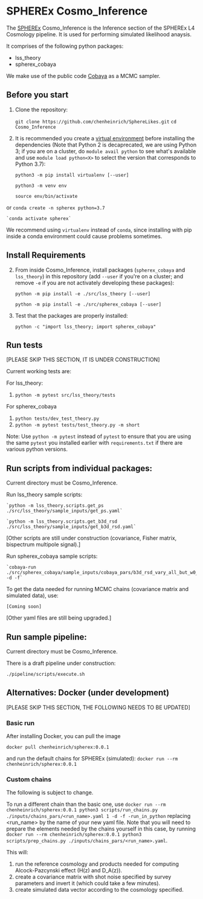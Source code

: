 # SPHEREx Cosmo_Inference

The [SPHEREx](https://spherex.caltech.edu/) Cosmo_Inference is the Inference section of the SPHEREx L4 Cosmology pipeline. It is used for performing simulated likelihood anaysis.

It comprises of the following python packages:
- lss_theory
- spherex_cobaya

We make use of the public code [Cobaya](https://cobaya.readthedocs.io/en/latest/index.html) as a MCMC sampler. 

## Before you start

1. Clone the repository:

    `git clone https://github.com/chenheinrich/SphereLikes.git`
    `cd Cosmo_Inference`
    
2. It is recommended you create a [virtual environment](https://packaging.python.org/guides/installing-using-pip-and-virtual-environments/) before installing the dependencies (Note that Python 2 is decaprecated, we are using Python 3; if you are on a cluster, do `module avail python` to see what's available and use `module load python<X>` to select the version that corresponds to Python 3.7):

    `python3 -m pip install virtualenv [--user]`

    `python3 -m venv env`

    `source env/bin/activate`

or 
    `conda create -n spherex python=3.7`

    `conda activate spherex`

We recommend using `virtualenv` instead of `conda`, since installing with pip inside a conda environment could cause problems sometimes.

## Install Requirements

2. From inside Cosmo_Inference, install packages (`spherex_cobaya` and `lss_theory`) in this repository (add `--user` if you're on a cluster; and remove `-e` if you are not activately developing these packages):

    `python -m pip install -e ./src/lss_theory [--user]`
    
    `python -m pip install -e ./src/spherex_cobaya [--user] `

3. Test that the packages are properly installed:

    `python -c "import lss_theory; import spherex_cobaya"`

## Run tests

[PLEASE SKIP THIS SECTION, IT IS UNDER CONSTRUCTION]

Current working tests are:

For lss_theory:
1. `python -m pytest src/lss_theory/tests`

For spherex_cobaya
1. `python tests/dev_test_theory.py`
2. `python -m pytest tests/test_theory.py -m short`

Note: Use `python -m pytest` instead of `pytest` to ensure that you are using the 
same `pytest` you installed earlier with `requirements.txt` if there are various
python versions.

## Run scripts from individual packages:

Current directory must be Cosmo_Inference.

Run lss_theory sample scripts:

    `python -m lss_theory.scripts.get_ps ./src/lss_theory/sample_inputs/get_ps.yaml`
    
    `python -m lss_theory.scripts.get_b3d_rsd ./src/lss_theory/sample_inputs/get_b3d_rsd.yaml`

[Other scripts are still under construction (covariance, Fisher matrix, bispectrum multipole signal).]

Run spherex_cobaya sample scripts:

    `cobaya-run ./src/spherex_cobaya/sample_inputs/cobaya_pars/b3d_rsd_vary_all_but_w0_wa_mnu.yaml -d -f`

To get the data needed for running MCMC chains (covariance matrix and simulated data), use:

    [Coming soon]

[Other yaml files are still being upgraded.]

## Run sample pipeline:

Current directory must be Cosmo_Inference.

There is a draft pipeline under construction:

`./pipeline/scripts/execute.sh`

## Alternatives: Docker (under development)

[PLEASE SKIP THIS SECTION, THE FOLLOWING NEEDS TO BE UPDATED]

### Basic run

After installing Docker, you can pull the image

`docker pull chenheinrich/spherex:0.0.1`

and run the default chains for SPHEREx (simulated):
`docker run --rm chenheinrich/spherex:0.0.1`

### Custom chains

The following is subject to change.

To run a different chain than the basic one, use
`docker run --rm chenheinrich/spherex:0.0.1 python3 scripts/run_chains.py ./inputs/chains_pars/<run_name>.yaml 1 -d -f -run_in_python`
replacing <run_name> by the name of your new yaml file. Note that you will need to prepare the elements needed by the chains yourself in this case, by running
`docker run --rm chenheinrich/spherex:0.0.1 python3 scripts/prep_chains.py ./inputs/chains_pars/<run_name>.yaml`. 

This will:
1) run the reference cosmology and products needed for computing Alcock-Pazcynski effect (H(z) and D_A(z)).
2) create a covariance matrix with shot noise specified by survey parameters and invert it (which could take a few minutes).
3) create simulated data vector according to the cosmology specified.


